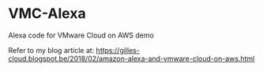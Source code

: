 # VMC-Alexa
Alexa code for VMware Cloud on AWS demo

Refer to my blog article at:
https://gilles-cloud.blogspot.be/2018/02/amazon-alexa-and-vmware-cloud-on-aws.html
